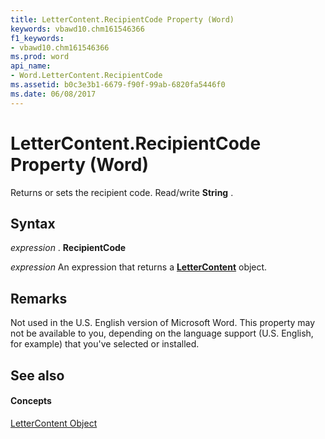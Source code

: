 ```yaml
---
title: LetterContent.RecipientCode Property (Word)
keywords: vbawd10.chm161546366
f1_keywords:
- vbawd10.chm161546366
ms.prod: word
api_name:
- Word.LetterContent.RecipientCode
ms.assetid: b0c3e3b1-6679-f90f-99ab-6820fa5446f0
ms.date: 06/08/2017
---
```



# LetterContent.RecipientCode Property (Word)

Returns or sets the recipient code. Read/write **String** .


## Syntax

 _expression_ . **RecipientCode**

 _expression_ An expression that returns a **[LetterContent](lettercontent-object-word.md)** object.


## Remarks

Not used in the U.S. English version of Microsoft Word. This property may not be available to you, depending on the language support (U.S. English, for example) that you've selected or installed.


## See also


#### Concepts


[LetterContent Object](lettercontent-object-word.md)

